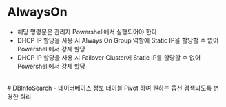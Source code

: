 # AlwaysOn
 - 해당 명령문은 관리자 Powershell에서 실행되어야 한다<br/>
 - DHCP IP 할당을 사용 시 Always On Group 역할에 Static IP을 할당할 수 없어 Powershell에서 강제 할당<br/>
 - DHCP IP 할당을 사용 시 Failover Cluster에 Static IP를 할당할 수 없어  Powershell에서 강제 할당<br/>
<br/>
# DBInfoSearch
 - 데이터베이스 정보 테이블 Pivot 하여 원하는 옵션 검색되도록 변경한 쿼리
<br/><br/>
